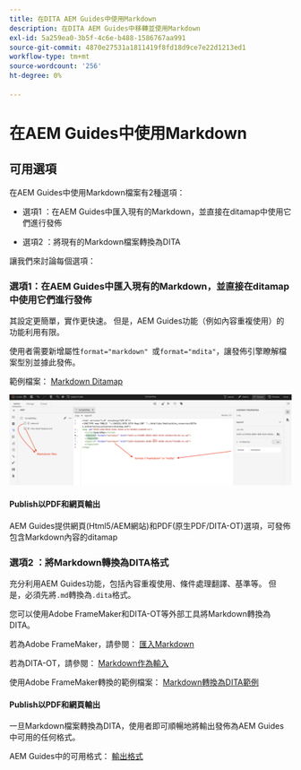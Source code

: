 ```yaml
---
title: 在DITA AEM Guides中使用Markdown
description: 在DITA AEM Guides中移轉並使用Markdown
exl-id: 5a259ea0-3b5f-4c6e-b488-1586767aa991
source-git-commit: 4870e27531a1811419f8fd18d9ce7e22d1213ed1
workflow-type: tm+mt
source-wordcount: '256'
ht-degree: 0%

---
```


# 在AEM Guides中使用Markdown

## 可用選項

在AEM Guides中使用Markdown檔案有2種選項：

- 選項1 ：在AEM Guides中匯入現有的Markdown，並直接在ditamap中使用它們進行發佈

- 選項2 ：將現有的Markdown檔案轉換為DITA

讓我們來討論每個選項：

### 選項1：在AEM Guides中匯入現有的Markdown，並直接在ditamap中使用它們進行發佈

其設定更簡單，實作更快速。 但是，AEM Guides功能（例如內容重複使用）的功能利用有限。

使用者需要新增屬性`format="markdown" `或`format="mdita"`，讓發佈引擎瞭解檔案型別並據此發佈。

範例檔案： [Markdown Ditamap](https://acrobat.adobe.com/id/urn:aaid:sc:AP:da31137e-be84-44fb-8974-d038eeff0283)

![參考熒幕擷圖](../assets/authoring/markdown_map.png)


#### Publish以PDF和網頁輸出

AEM Guides提供網頁(Html5/AEM網站)和PDF(原生PDF/DITA-OT)選項，可發佈包含Markdown內容的ditamap

### 選項2 ：將Markdown轉換為DITA格式

充分利用AEM Guides功能，包括內容重複使用、條件處理翻譯、基準等。 但是，必須先將`.md`轉換為`.dita`格式。

您可以使用Adobe FrameMaker和DITA-OT等外部工具將Markdown轉換為DITA。


若為Adobe FrameMaker，請參閱： [匯入Markdown](https://www.adobe.com/in/products/framemaker/features.html#import-markdown)

若為DITA-OT，請參閱： [Markdown作為輸入](https://www.dita-ot.org/dev/topics/markdown-input.html)

使用Adobe FrameMaker轉換的範例檔案： [Markdown轉換為DITA範例](https://acrobat.adobe.com/id/urn:aaid:sc:AP:874881f3-ba43-410c-abc6-2df899536d79)

#### Publish以PDF和網頁輸出

一旦Markdown檔案轉換為DITA，使用者即可順暢地將輸出發佈為AEM Guides中可用的任何格式。

AEM Guides中的可用格式： [輸出格式](../../../user-guide/generate-output-understand-presets.md)
